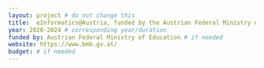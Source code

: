 ```yaml
---
layout: project # do not change this
title: 	eInformatics@Austria, funded by the Austrian Federal Ministry of Education, Science and Research	# title of the project
year: 2020-2024	# corresponding year/duration
funded by: Austrian Federal Ministry of Education # if needed
website: https://www.bmb.gv.at/
budget: # if needed
---
```


